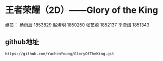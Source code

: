 # 王者荣耀（2D）——Glory of the King
   组员：
   杨雨辰 1853829
   赵浠明 1850250
   张艺腾 1852137
   季潇熠 1851343
## github地址
    https://github.com/YuchenYoung/GloryOfTheKing.git
